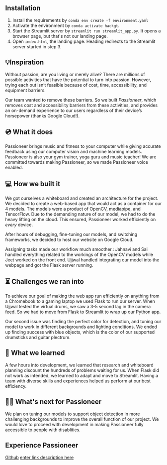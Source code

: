 ## Installation
1. Install the requirements by ```conda env create -f environment.yaml```
2. Activate the environment by ```conda activate hackgt```.
3. Start the Streamlit server by ```streamlit run streamlit_app.py```. It opens a browser page, but that's not our landing page.
4. Open ```index.html```, the landing page. Heading redirects to the Streamlit server started in step 3.

## 💡Inspiration



Without passion, are you living or merely alive? There are millions of possible activities that have the potential to turn into passion. However, trying each out isn’t feasible because of cost, time, accessibility, and equipment barriers.

  

Our team wanted to remove these barriers. So we built *Passioneer*, which removes cost and accessibility barriers from these activities, and provides an on-demand experience to our users regardless of their device’s horsepower (thanks Google Cloud!).

  

## 💿 What it does

Passioneer brings music and fitness to your computer while giving accurate feedback using our computer vision and machine learning models. Passioneer is also your gym trainer, yoga guru and music teacher! We are committed towards making Passioneer, so we made Passioneer voice enabled.
##  💻 How we built it

We got ourselves a whiteboard and created an architecture for the project. We decided to create a web-based app that would act as a container for our 4 models. The models were a product of OpenCV, mediapipe, and TensorFlow. Due to the demanding nature of our model, we had to do the heavy lifting on the cloud. This ensured, Passioneer worked efficiently on *every* device.

  

After hours of debugging, fine-tuning our models, and switching frameworks, we decided to host our website on Google Cloud.

  

Assigning tasks made our workflow much smoother.: Jahnavi and Sai handled everything related to the workings of the OpenCV models while Jeet worked on the front end. Ujjwal handled integrating our model into the webpage and got the Flask server running.

## ⏳ Challenges we ran into



  

To achieve our goal of making the web app run efficiently on anything from a Chromebook to a gaming laptop we used Flask to run our server. When Ujjwal tested the virtual drums, we saw a 3-5 second lag in the camera feed. So we had to move from Flask to Streamlit to wrap up our Python app.

  

Our second issue was  finding the perfect color for detection, and tuning our model to work in different backgrounds and lighting conditions. We ended up finding success with blue objects, which is the color of our supported drumsticks and guitar plectrum.

  


## 🧠 What we learned

A few hours into development, we learned that research and whiteboard planning discount the hundreds of problems waiting for us. When Flask did not work as intended, we learned to adapt and move to Streamlit. Having a team with diverse skills and experiences helped us perform at our best efficiency.

## 👷‍♂️ What's next for Passioneer
We plan on tuning our models to support object detection in more challenging backgrounds to improve the overall function of our project. We would love to proceed with development in making Passioneer fully accessible to people with disablities.

## Experience Passioneer
[Github](https://github.com/s11ngh/Passioneer)
[enter link description here](ourwebsitelink)